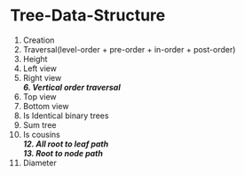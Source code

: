 # Tree-Data-Structure
  1. Creation
  2. Traversal(level-order + pre-order + in-order + post-order)
  3. Height
  4. Left view
  5. Right view <br> 
***6. Vertical order traversal***
  7.  Top view
  8.  Bottom view
  9.  Is Identical binary trees
  10. Sum tree
  11. Is cousins <br>
***12. All root to leaf path*** <br>
***13. Root to node path***
  14. Diameter
